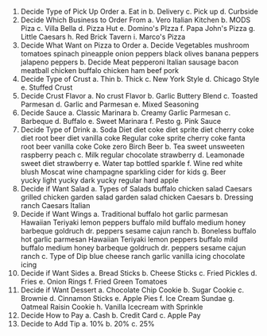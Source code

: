 1. Decide Type of Pick Up Order
    a. Eat in 
    b. Delivery
    c. Pick up
    d. Curbside
2. Decide Which Business to Order From
    a. Vero Italian Kitchen
    b. MODS Piza
    c. Villa Bella
    d. Pizza Hut
    e. Domino's PIzza
    f. Papa John's Pizza
    g. Little Caesars
    h. Red Brick Tavern
    i. Marco's Pizza
3. Decide What Want on Pizza to Order
    a. Decide Vegetables
        mushroom
        tomatoes
        spinach
        pineapple
        onion
        peppers
        black olives
        banana peppers
        jalapeno peppers
    b. Decide Meat
        pepperoni
        Italian sausage
        bacon
        meatball
        chicken
        buffalo chicken
        ham
        beef
        pork
4. Decide Type of Crust 
    a. Thin
    b. Thick
    c. New York Style
    d. Chicago Style
    e. Stuffed Crust
5. Decide Crust Flavor
    a. No crust Flavor
    b. Garlic Buttery Blend
    c. Toasted Parmesan
    d. Garlic and Parmesan
    e. Mixed Seasoning
6. Decide Sauce
    a. Classic Marinara
    b. Creamy Garlic Parmesan
    c. Barbeque
    d. Buffalo
    e. Sweet Marinara
    f. Pesto
    g. Pink Sauce
7. Decide Type of Drink
    a. Soda
        Diet
            diet coke
            diet sprite
            diet cherry coke
            diet root beer
            diet vanilla coke
        Regular 
            coke
            sprite
            cherry coke
            fanta
            root beer
            vanilla coke
        Coke zero
        Birch Beer
    b. Tea
        sweet
        unsweeten
        raspberry
        peach
    c. Milk
        regular
        chocolate
        strawberry
    d. Leamonade
        sweet
        diet
        strawberry
    e. Water
        tap
        bottled
        sparkle 
    f. Wine
        red
        white
        blush
        Moscat wine
        champagne
        sparkling cider for kids
    g. Beer  
        yucky light
        yucky dark
        yucky regular
        hard apple   
8. Decide if Want Salad
    a. Types of Salads
        buffalo chicken salad
        Caesars
        grilled chicken garden salad
        garden salad
        chicken Caesars
    b. Dressing
        ranch
        Caesars
        Italian
9. Decide if Want Wings
    a. Traditional
        buffalo hot
        garlic parmesan
        Hawaiian Teriyaki
        lemon peppers
        buffalo mild
        buffalo medium
        honey barbeque
        goldruch
        dr. peppers
        sesame
        cajun
        ranch
    b. Boneless
        buffalo hot
        garlic parmesan
        Hawaiian Teriyaki
        lemon peppers
        buffalo mild
        buffalo medium
        honey barbeque
        goldruch
        dr. peppers
        sesame
        cajun
        ranch
    c. Type of Dip
        blue cheese
        ranch
        garlic
        vanilla icing
        chocolate icing
10. Decide if Want Sides
    a. Bread Sticks
    b. Cheese Sticks
    c. Fried Pickles
    d. Fries
    e. Onion Rings
    f. Fried Green Tomatoes
11. Decide if Want Dessert
    a. Chocolate Chip Cookie
    b. Sugar Cookie
    c. Brownie
    d. Cinnamon Sticks
    e. Apple Pies 
    f. Ice Cream Sundae
    g. Oatmeal Raisin Cookie
    h. Vanilla Icecream with Sprinkle
12. Decide How to Pay
    a. Cash
    b. Credit Card
    c. Apple Pay
13. Decide to Add Tip
    a. 10%
    b. 20%
    c. 25%